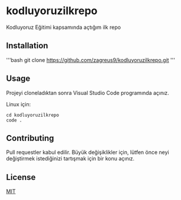 # kodluyoruzilkrepo
Kodluyoruz Eğitimi kapsamında açtığım ilk repo

## Installation
'''bash
git clone https://github.com/zagreus9/kodluyoruzilkrepo.git
'''

## Usage

Projeyi cloneladıktan sonra Visual Studio Code programında açınız.

Linux için:
```linux
cd kodluyoruzilkrepo
code .
```

## Contributing
Pull requestler kabul edilir. Büyük değişiklikler için, lütfen önce neyi değiştirmek istediğinizi tartışmak için bir konu açınız.


## License
[MIT](https://choosealicense.com/licenses/mit/)
